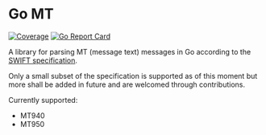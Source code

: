 <!--
 Copyright (c) 2021 dennis
 
 This software is released under the MIT License.
 https://opensource.org/licenses/MIT
-->

Go MT
=====

[![Coverage](https://coveralls.io/repos/github/DennisVis/mt/badge.svg?branch=main)](https://coveralls.io/github/DennisVis/mt?branch=main)
[![Go Report Card](https://goreportcard.com/badge/github.com/DennisVis/mt)](https://goreportcard.com/report/github.com/DennisVis/mt)

A library for parsing MT (message text) messages in Go according to the 
[SWIFT specification](https://www2.swift.com/knowledgecentre/products/Standards%20MT).

Only a small subset of the specification is supported as of this moment but more shall be added in future and are 
welcomed through contributions.

Currently supported:

- MT940
- MT950

